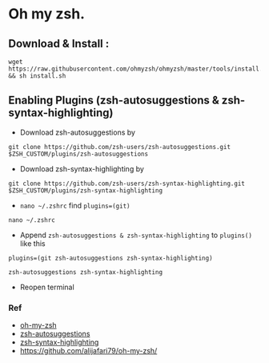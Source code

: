 # Oh my zsh.

## Download & Install :
```
wget https://raw.githubusercontent.com/ohmyzsh/ohmyzsh/master/tools/install.sh && sh install.sh
```

## Enabling Plugins (zsh-autosuggestions & zsh-syntax-highlighting)
 - Download zsh-autosuggestions by
 
 ```
 git clone https://github.com/zsh-users/zsh-autosuggestions.git $ZSH_CUSTOM/plugins/zsh-autosuggestions
 ```
 
 - Download zsh-syntax-highlighting by
 
 ```
 git clone https://github.com/zsh-users/zsh-syntax-highlighting.git $ZSH_CUSTOM/plugins/zsh-syntax-highlighting
 ```

 - `nano ~/.zshrc` find `plugins=(git)`
 
 ```
 nano ~/.zshrc
 ```
 
 - Append `zsh-autosuggestions & zsh-syntax-highlighting` to  `plugins()` like this 
 
 `plugins=(git zsh-autosuggestions zsh-syntax-highlighting)`
 ```
 zsh-autosuggestions zsh-syntax-highlighting
 ```
 
 - Reopen terminal

### Ref
 - [oh-my-zsh](https://github.com/robbyrussell/oh-my-zsh)
 - [zsh-autosuggestions](https://github.com/zsh-users/zsh-autosuggestions)
 - [zsh-syntax-highlighting](https://github.com/zsh-users/zsh-syntax-highlighting)
 - https://github.com/alijafari79/oh-my-zsh/
